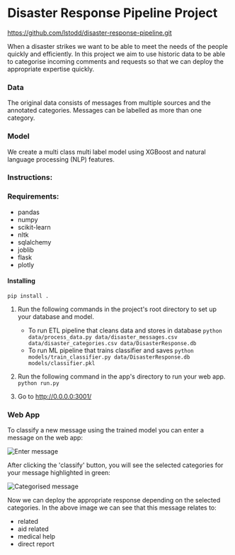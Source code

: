 # Disaster Response Pipeline Project
https://github.com/lstodd/disaster-response-pipeline.git

When a disaster strikes we want to be able to meet the needs of the people quickly and efficiently. In this project we 
aim to use historic data to be able to categorise incoming comments and requests so that we can deploy 
the appropriate expertise quickly. 

### Data
The original data consists of messages from multiple sources and the annotated categories. Messages can be labelled as 
more than one category.  

### Model 
We create a multi class multi label model using XGBoost and natural language processing (NLP) features. 

### Instructions:

### Requirements:
* pandas
* numpy
* scikit-learn
* nltk
* sqlalchemy
* joblib
* flask
* plotly

#### Installing
```pip install .```


1. Run the following commands in the project's root directory to set up your database and model.

    - To run ETL pipeline that cleans data and stores in database
        `python data/process_data.py data/disaster_messages.csv data/disaster_categories.csv data/DisasterResponse.db`
    - To run ML pipeline that trains classifier and saves
        `python models/train_classifier.py data/DisasterResponse.db models/classifier.pkl`

2. Run the following command in the app's directory to run your web app.
    `python run.py`

3. Go to http://0.0.0.0:3001/


### Web App

To classify a new message using the trained model you can enter a message on the web app:

![Enter message](/app/screenshots/enter_message.PNG)

After clicking the 'classify' button, you will see the selected categories for your message highlighted in green:

![Categorised message](/app/screenshots/categorised_message.PNG)

Now we can deploy the appropriate response depending on the selected categories. In the above image we can see that this message relates to:
* related
* aid related
* medical help
* direct report
